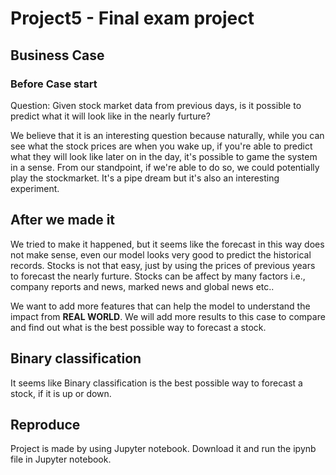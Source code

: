# Project5 -  Final exam project


## Business Case

### Before Case start
Question: Given stock market data from previous days, is it possible to predict what it will look like in the nearly furture?

We believe that it is an interesting question because naturally, while you can see what the stock prices are when you wake up, if you're able to predict what they will look like later on in the day, it's possible to game the system in a sense. From our standpoint, if we're able to do so, we could potentially play the stockmarket. It's a pipe dream but it's also an interesting experiment.

## After we made it
We tried to make it happened, but it seems like the forecast in this way does not make sense, even our model looks very good to predict the historical records.
Stocks is not that easy, just by using the prices of previous years to forecast the nearly furture. Stocks can be affect by many factors i.e., company reports and news, marked news and global news etc.. 

We want to add more features that can help the model to understand the impact from **REAL WORLD**. We will add more results to this case to compare and find out what is the best possible way to forecast a stock.

## Binary classification
It seems like Binary classification is the best possible way to forecast a stock, if it is up or down.

## Reproduce
Project is made by using Jupyter notebook. Download it and run the ipynb file in Jupyter notebook.
